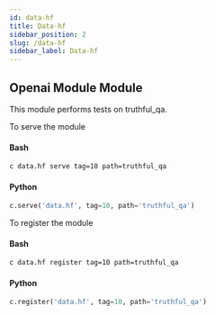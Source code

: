 ```yaml
---
id: data-hf
title: Data-hf
sidebar_position: 2
slug: /data-hf
sidebar_label: Data-hf
---
```


## Openai Module Module

This module performs tests on truthful_qa.

To serve the module

#### Bash

```bash
c data.hf serve tag=10 path=truthful_qa
```

#### Python

```python
c.serve('data.hf', tag=10, path='truthful_qa')
```

To register the module

#### Bash

```bash
c data.hf register tag=10 path=truthful_qa
```

#### Python

```python
c.register('data.hf', tag=10, path='truthful_qa')
```
